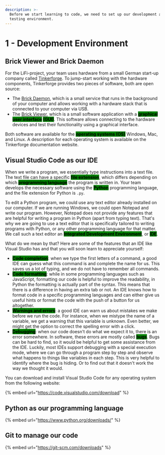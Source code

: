 ```yaml
---
description: >-
  Before we start learning to code, we need to set up our development and
  testing environment.
---
```


# 1 - Development Environment

## Brick Viewer and Brick Daemon

For the LiFi-project, your team uses hardware from a small German start-up company called [Tinkerforge](http://tinkerforge.com/). To jump-start working with the hardware components, Tinkerforge provides two pieces of software, both are open source:

* The [Brick Daemon](https://www.tinkerforge.com/en/doc/Software/Brickd.html), which is a small service that runs in the background of your computer and allows working with a hardware stack that is connected to your computer via USB.
* The [Brick Viewer](https://www.tinkerforge.com/en/doc/Software/Brickv.html), which is a small software application with a <mark style="background-color:green;">**graphical user interface**</mark> <mark style="background-color:green;"></mark><mark style="background-color:green;"></mark> <mark style="background-color:green;"></mark><mark style="background-color:green;">**(GUI)**</mark>. This software allows connecting to the hardware devices and test their functionality using a graphical interface.

Both software are available for the <mark style="background-color:green;">**operating systems (OS)**</mark> Windows, Mac, and Linux. A description for each operating system is available on the Tinkerforge documentation website.

## Visual Studio Code as our IDE

When we write a program, we essentially type instructions into a text file. The text file can have a specific <mark style="background-color:green;">**file extension**</mark>, which differs depending on which <mark style="background-color:green;">**programming language**</mark> the program is written in. Your team develops the necessary software using the <mark style="background-color:green;">**Python**</mark> programming language, and the file extension for Python is `.py`.

To edit a Python program, we could use any text editor already installed on our computer. If we are running Windows, we could open Notepad and write our program. However, Notepad does not provide any features that are helpful for writing a program in Python (apart from typing text). That's why we are going to use a text editor that is specifically tailored to writing programs with Python, or any other programming language for that matter. We call such a text editor an <mark style="background-color:green;">**Integrated Development Environment**</mark>, or <mark style="background-color:green;">**IDE**</mark>.

What do we mean by that? Here are some of the features that an IDE like Visual Studio has and that you will soon learn to appreciate yourself:

* <mark style="background-color:green;">**Code completion**</mark>: when we type the first letters of a command, a good IDE can guess what this command is and complete the name for us. This saves us a lot of typing, and we do not have to remember all commands.
* <mark style="background-color:green;">**Code formatting**</mark>: while in some programming languages such as JavaScript, formatting our code is helpful to improve the readability, in Python the formatting is actually part of the syntax. This means that there is a difference in having an extra tab or not. An IDE knows how to format code in a specific programming languages and can either give us useful hints or format the code with the push of a button for us altogether.
* <mark style="background-color:green;">**Warnings and errors**</mark>: a good IDE can warn us about mistakes we make before we run the code. For instance, when we mistype the name of a variable, we get a warning that this variable is unknown. Even better, we might get the option to correct the spelling error with a click.
* <mark style="background-color:green;">**Debugging**</mark>: when our code doesn't do what we expect it to, there is an error somewhere. In software, these errors are mostly called <mark style="background-color:green;">**bugs**</mark>. Bugs can be hard to find, so it would be helpful to get some assistance from the IDE. Luckily, most IDEs support debugging with a special execution mode, where we can go through a program step by step and observe what happens to things like variables in each step. This is very helpful to identify where the bug is hiding. Or to find out that it doesn't work the way we thought it would.

You can download and install Visual Studio Code for any operating system from the following website:

{% embed url="https://code.visualstudio.com/download" %}

## Python as our programming language

{% embed url="https://www.python.org/downloads/" %}

## Git to manage our code&#x20;

{% embed url="https://git-scm.com/downloads" %}
